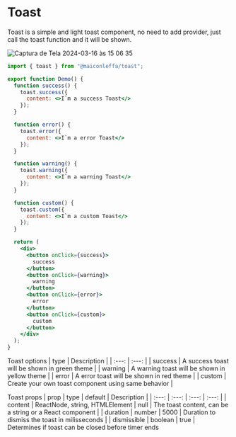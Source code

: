 # Toast

Toast is a simple and light toast component, no need to add provider, just call the toast function and it will be shown.

![Captura de Tela 2024-03-16 às 15 06 35](https://github.com/MaiconLeffa/toast/assets/41764184/c7860c66-9571-4d41-93b1-add2ef5b264c)

```jsx
import { toast } from "@maiconleffa/toast";

export function Demo() {
  function success() {
    toast.success({
      content: <>I`m a success Toast</>
    });
  }

  function error() {
    toast.error({
      content: <>I`m a error Toast</>
    });
  }

  function warning() {
    toast.warning({
      content: <>I`m a warning Toast</>
    });
  }

  function custom() {
    toast.custom({
      content: <>I`m a custom Toast</>
    });
  }

  return (
    <div>
      <button onClick={success}>
        success
      </button>
      <button onClick={warning}>
        warning
      </button>
      <button onClick={error}>
        error
      </button>
      <button onClick={custom}>
        custom
      </button>
    </div>
  );
}
```

Toast options
| type | Description |
| :---: | :---: |
| success | A success toast will be shown in green theme |
| warning | A warning toast will be shown in yellow theme |
| error | A error toast will be shown in red theme |
| custom | Create your own toast component using same behavior |

Toast props
| prop | type | default | Description |
| :---: | :---: | :---: | :---: |
| content | ReactNode, string, HTMLElement | null | The toast content, can be a string or a React component |
| duration | number | 5000 | Duration to dismiss the toast in milisseconds |
| dismissible | boolean | true | Determines if toast can be closed before timer ends

